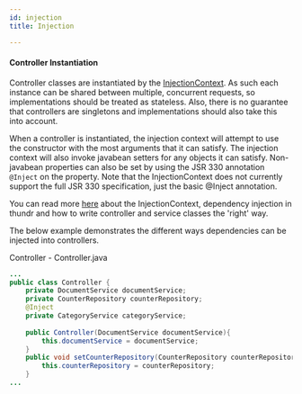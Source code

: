 ```yaml
---
id: injection
title: Injection

---
```


#### Controller Instantiation

Controller classes are instantiated by the [InjectionContext](modules/thundr/injection-context.html#injectionContext). As such each instance can be shared between multiple, concurrent requests, so implementations should be treated as stateless.
Also, there is no guarantee that controllers are singletons and implementations should also take this into account.

When a controller is instantiated, the injection context will attempt to use the constructor with the most arguments that it can satisfy.
The injection context will also invoke javabean setters for any objects it can satisfy.
Non-javabean properties can also be set by using the JSR 330 annotation `@Inject` on the property. Note that the InjectionContext does not currently support the full JSR 330 specification, just the basic @Inject annotation.

You can read more [here](modules/thundr/injection-context.html) about the InjectionContext, dependency injection in thundr and how to write controller and service classes the 'right' way. 

The below example demonstrates the different ways dependencies can be injected into controllers.

Controller - Controller.java

```java
...
public class Controller {
	private DocumentService documentService;
	private CounterRepository counterRepository;
	@Inject
	private CategoryService categoryService;
	
	public Controller(DocumentService documentService){
		this.documentService = documentService;
	}
	public void setCounterRepository(CounterRepository counterRepository){
		this.counterRepository = counterRepository;
	}
...
```